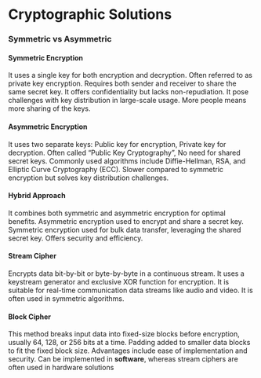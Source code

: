 # Cryptographic Solutions

### Symmetric vs Asymmetric
#### Symmetric Encryption 
It uses a single key for both encryption and decryption. Often referred to as private key encryption. Requires both sender and receiver to share the same secret key. It offers confidentiality but lacks non-repudiation. It pose challenges with key distribution in large-scale usage. More people means more sharing of the keys.

#### Asymmetric Encryption 

It uses two separate keys: Public key for encryption, Private key for decryption. Often called “Public Key Cryptography”, No need for shared secret keys. Commonly used algorithms include Diffie-Hellman, RSA, and Elliptic Curve Cryptography (ECC). Slower compared to symmetric encryption but solves key distribution challenges.


#### Hybrid Approach

It combines both symmetric and asymmetric encryption for optimal benefits. Asymmetric encryption used to encrypt and share a secret key. Symmetric encryption used for bulk data transfer, leveraging the shared secret key. Offers security and efficiency.

#### Stream Cipher

Encrypts data bit-by-bit or byte-by-byte in a continuous stream. It uses a keystream generator and exclusive XOR function for encryption. It is suitable for real-time communication data streams like audio and video. It is often used in symmetric algorithms.

#### Block Cipher

This method breaks input data into fixed-size blocks before encryption, usually 64, 128, or 256 bits at a time. Padding added to smaller data blocks to fit the fixed block size. Advantages include ease of implementation and security. Can be implemented in **software**, whereas stream ciphers are often used in hardware solutions
